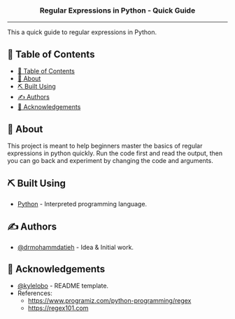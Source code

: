 <h3 align="center">Regular Expressions in Python - Quick Guide</h3>

---

<p align="left">This a quick guide to regular expressions in Python. 
</p>

## 📝 Table of Contents

- [📝 Table of Contents](#-table-of-contents)
- [🧐 About <a name = "about"></a>](#-about-)
- [⛏️ Built Using <a name = "built_using"></a>](#️-built-using-)
- [✍️ Authors <a name = "authors"></a>](#️-authors-)
- [🎉 Acknowledgements <a name = "acknowledgement"></a>](#-acknowledgements-)

## 🧐 About <a name = "about"></a>

This project is meant to help beginners master the basics of regular expressions in python quickly. Run the code first and read the output, then you can go back and experiment by changing the code and arguments.


## ⛏️ Built Using <a name = "built_using"></a>

- [Python](https://www.google.com/url?sa=t&rct=j&q=&esrc=s&source=web&cd=&ved=2ahUKEwjnuvCik9f1AhXN8OAKHeXhDXQQFnoECBUQAQ&url=https%3A%2F%2Fwww.python.org%2F&usg=AOvVaw0QREvGsjwHKp2GtoYvs1JH) - Interpreted programming language.

## ✍️ Authors <a name = "authors"></a>

- [@drmohammdatieh](https://github.com/drmohammadatieh/drmohammadatieh.github.io) - Idea & Initial work.


## 🎉 Acknowledgements <a name = "acknowledgement"></a>

- [@kylelobo](https://www.google.com/url?sa=t&rct=j&q=&esrc=s&source=web&cd=&cad=rja&uact=8&ved=2ahUKEwjIoZLfk9f1AhWD3eAKHX6iD3QQFnoECAsQAQ&url=https%3A%2F%2Fgithub.com%2Fkylelobo&usg=AOvVaw0gvZxUVarpfc80QGcn-FLU) - README template.
- References:
  - https://www.programiz.com/python-programming/regex
  - https://regex101.com
